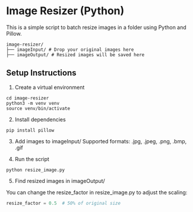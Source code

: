 # Image Resizer (Python)

This is a simple script to batch resize images in a folder using Python and Pillow.

```
image-resizer/
├── imageInput/ # Drop your original images here
├── imageOutput/ # Resized images will be saved here
```

## Setup Instructions

1. Create a virtual environment
```shell
cd image-resizer
python3 -m venv venv
source venv/bin/activate
```

2. Install dependencies
```shell
pip install pillow
```

3. Add images to imageInput/
Supported formats: .jpg, .jpeg, .png, .bmp, .gif

4. Run the script

```shell
python resize_image.py
```

5. Find resized images in imageOutput/

You can change the resize_factor in resize_image.py to adjust the scaling:
```python
resize_factor = 0.5  # 50% of original size
```
